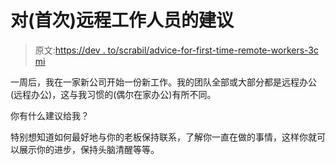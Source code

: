 # 对(首次)远程工作人员的建议

> 原文:[https://dev . to/scrabil/advice-for-first-time-remote-workers-3c mi](https://dev.to/scrabill/advice-for-first-time-remote-workers-3cmi)

一周后，我在一家新公司开始一份新工作。我的团队全部或大部分都是远程办公(远程办公)，这与我习惯的(偶尔在家办公)有所不同。

你有什么建议给我？

特别想知道如何最好地与你的老板保持联系，了解你一直在做的事情，这样你就可以展示你的进步，保持头脑清醒等等。